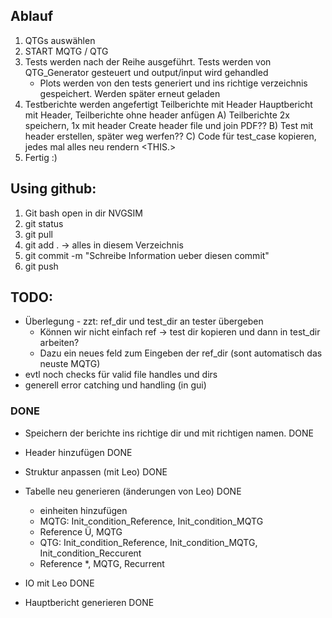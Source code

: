 ## Ablauf

1. QTGs auswählen
2. START MQTG / QTG
3. Tests werden nach der Reihe ausgeführt. Tests werden von QTG_Generator gesteuert und output/input wird gehandled
    - Plots werden von den tests generiert und ins richtige verzeichnis gespeichert. Werden später erneut geladen
4. Testberichte werden angefertigt
	Teilberichte mit Header
	Hauptbericht mit Header, Teilberichte ohne header anfügen
	A) Teilberichte 2x speichern, 1x mit header
		Create header file und join PDF??
	B) Test mit header erstellen, später weg werfen??
	C) Code für test_case kopieren, jedes mal alles neu rendern	<THIS.>
5. Fertig :)


## Using github:
1. Git bash open in dir NVGSIM
2. git status 
3. git pull
4. git add . -> alles in diesem Verzeichnis
5. git commit -m "Schreibe Information ueber diesen commit"
6. git push

## TODO:
 - Überlegung - zzt: ref_dir und test_dir an tester übergeben
   - Können wir nicht einfach ref -> test dir kopieren und dann in test_dir arbeiten?
   - Dazu ein neues feld zum Eingeben der ref_dir (sont automatisch das neuste MQTG)
 - evtl noch checks für valid file handles und dirs
 - generell error catching und handling (in gui)

### DONE
- Speichern der berichte ins richtige dir und mit richtigen namen.	DONE
- Header hinzufügen	DONE
- Struktur anpassen (mit Leo)	DONE
- Tabelle neu generieren (änderungen von Leo)    DONE
    - einheiten hinzufügen
    - MQTG: Init_condition_Reference, Init_condition_MQTG
    - Reference Ü, MQTG
    - QTG: Init_condition_Reference, Init_condition_MQTG, Init_condition_Reccurent
    - Reference *, MQTG, Recurrent
- IO mit Leo    DONE

- Hauptbericht generieren    DONE
